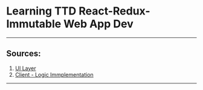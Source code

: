 # Learning TTD React-Redux-Immutable Web App Dev
---
## Sources:
1. [UI Layer](http://www.theodo.fr/blog/2016/03/getting-started-with-react-redux-and-immutable-a-test-driven-tutorial-part-1/)
2. [Client - Logic Immplementation](http://www.theodo.fr/blog/2016/03/getting-started-with-react-redux-and-immutable-a-test-driven-tutorial-part-2/)
---

